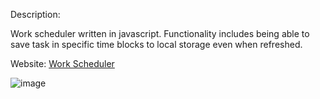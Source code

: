 Description: 

Work scheduler written in javascript. Functionality includes being able to save task in specific time blocks to local storage even when refreshed. 

Website: [Work Scheduler](https://cariasj.github.io/workscheduler/)

![image](https://user-images.githubusercontent.com/25235663/151723372-76a78055-e16b-4132-a186-a34188c8b044.png)
